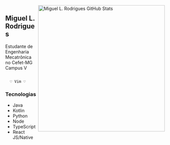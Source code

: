 <img title="Miguel L. Rodrigues GitHub Stats" align="right" heigth="300" width="400" src="https://github-readme-stats.vercel.app/api?username=miguellrodrigues&hide=issues&count_private=true&icon_color=871489&title_color=01057d&bg_color=DEG,ffffff,e8ecfd&show_icons=true)"/>

## Miguel L. Rodrigues

<p>
Estudante de Engenharia Mecatrônica no Cefet-MG Campus V

```O próximo nível nunca é o último

  ♡ Vim ♡

```
</p>

### Tecnologias

<ul>
   <li>Java</li>
   <li>Kotlin</li>
   <li>Python</li>
   <li>Node</li>
   <li>TypeScript</li>
   <li>React JS/Native</li>
</ul>
